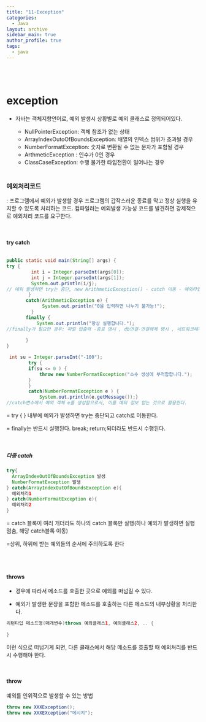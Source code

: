 ```yaml
---
title: "11-Exception"
categories:
  - Java
layout: archive
sidebar_main: true
author_profile: true
tags:
  - java
---
```


<br><br>

# exception

* 자바는 객체지향언어로, 예외 발생시 상황별로 예외 클래스로 정의되어있다. 
  
  * NullPointerException: 객체 참조가 없는 상태
  * ArrayIndexOutoOfBoundsException: 배열의 인덱스 범위가 초과될 경우
  * NumberFormatException: 숫자로 변환될 수 없는 문자가 포함될 경우
  * ArthmeticException : 인수가 0인 경우
  * ClassCaseException: 수행 불가한 타입전환이 일어나는 경우 
  
  <br>

### 예외처리코드

: 프로그램에서 예외가 발생할 경우 프로그램의 갑작스러운 종료를 막고 정상 실행을 유지할 수 있도록 처리하는 코드. 컴파일러는 예외발생 가능성 코드를 발견하면 강제적으로 예외처리 코드를 요구한다.

<br>

#### try catch

````java

public static void main(String[] args) {
try {
		 int i = Integer.parseInt(args[0]);
		 int j = Integer.parseInt(args[1]);
		 System.out.println(i/j);
// 예외 발생하면 try는 중단, new ArithmeticException() - catch 이동 - 예외타입 비교
	    }
	   catch(ArithmeticException e) {    
	    	 System.out.println("0을 입력하면 나누기 불가능!");	    	 
	     }
	   finally {
		   System.out.println("항상 실행합니다.");
//finally가 필요한 경우: 파일 입출력 -종료 명시 , db연결-연결헤제 명시 , 네트워크해제명시
		   
	   }
}
````

````java
 int su = Integer.parseInt("-100");
	    try {
	    if(su <= 0 ) {
	    	throw new NumberFormatException("소수 생성에 부적합합니다.");
	    }
	    }
	    catch(NumberFormatException e ) {
	    	System.out.println(e.getMessage());}
//catch변수에서 예외 객체 e를 생성함으로서, 이를 예외 정보 얻는 것으로 활용한다. 
````



= try { } 내부에 예외가 발생하면 try는 중단되고 catch로 이동한다. 

= finally는 반드시 실행된다. break; return;되더라도 반드시 수행된다. 

<br>

##### 다중 catch

````java
try{
  ArrayIndexOutOfBoundsException 발생
  NumberFormatException 발생
} catch(ArrayIndexOutOfBoundsException e){
  예외처리1
} catch(NumberFormatException e){
  예외처리2
}
````

= catch 블록이 여러 개더라도 하나의 catch 블록만 실행(하나 예외가 발생하면 실행 멈춤, 해당 catch블록 이동)

=상위, 하위에 받는 예외들의 순서에 주의하도록 한다 



<br><br>

#### throws

* 경우에 따라서 메소드를 호출한 곳으로 예외를 떠넘길 수 있다. 

* 예외가 발생한 문장을 포함한 메소드를 호출하는 다른 메소드의 내부상황을 처리한다. 

````java
리턴타입 메소드명(매개변수)throws 예외클래스1, 예외클래스2, .. {
  
}
````

이런 식으로 떠넘기게 되면, 다른 클래스에서 해당 메소드를 호출할 때 예외처리를 반드시 수행해야 한다.

<br>



#### throw

예외를 인위적으로 발생할 수 있는 방법

````java
throw new XXXException();
throw new XXXEXception("메시지");
````

